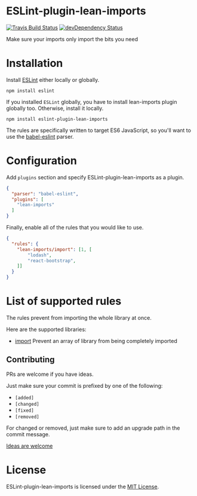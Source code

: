 ESLint-plugin-lean-imports
===================

[![Travis Build Status][build-badge]][build]
[![devDependency Status][dev-deps-badge]][dev-deps]

Make sure your imports only import the bits you need

# Installation

Install [ESLint](https://www.github.com/eslint/eslint) either locally or globally.

    npm install eslint

If you installed `ESLint` globally, you have to install lean-imports plugin globally too. Otherwise, install it locally.

    npm install eslint-plugin-lean-imports

The rules are specifically written to target ES6 JavaScript, so you'll want to
use the [babel-eslint](https://github.com/babel/babel-eslint) parser.

# Configuration

Add `plugins` section and specify ESLint-plugin-lean-imports as a plugin.

```json
{
  "parser": "babel-eslint",
  "plugins": [
    "lean-imports"
  ]
}
```

Finally, enable all of the rules that you would like to use.

```json
{
  "rules": {
    "lean-imports/import": [1, [
        "lodash",
        "react-bootstrap",
    ]]
  }
}
```

# List of supported rules

The rules prevent from importing the whole library at once.

Here are the supported libraries:

* [import](docs/rules/import.md) Prevent an array of library from being completely imported


## Contributing

PRs are welcome if you have ideas.

Just make sure your commit is prefixed by one of the following: 

- `[added]`
- `[changed]`
- `[fixed]`
- `[removed]`

For changed or removed, just make sure to add an upgrade path in the commit message.

[Ideas are welcome](https://github.com/eslint-plugins/eslint-plugin-lean-imports/issues)

# License

ESLint-plugin-lean-imports is licensed under the [MIT License](LICENSE).

[build-badge]: https://travis-ci.org/eslint-plugins/eslint-plugin-lean-imports.svg?branch=master
[build]: https://travis-ci.org/eslint-plugins/eslint-plugin-lean-imports

[dev-deps-badge]: https://david-dm.org/eslint-plugins/eslint-plugin-lean-imports/dev-status.svg
[dev-deps]: https://david-dm.org/eslint-plugins/eslint-plugin-lean-imports#info=devDependencies
